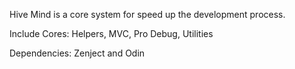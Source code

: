 Hive Mind is a core system for speed up the development process.

Include Cores: Helpers, MVC, Pro Debug, Utilities

Dependencies: Zenject and Odin
